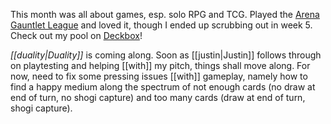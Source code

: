 This month was all about games, esp. solo RPG and TCG. Played the [Arena Gauntlet League](https://f2fleague.wordpress.com/) and loved it, though I ended up scrubbing out in week 5. Check out my pool on [Deckbox](https://deckbox.org/sets/3335798)!

*[[duality|Duality]]* is coming along. Soon as [[justin|Justin]] follows through on playtesting and helping [[with]] my pitch, things shall move along. For now, need to fix some pressing issues [[with]] gameplay, namely how to find a happy medium along the spectrum of not enough cards (no draw at end of turn, no shogi capture) and too many cards (draw at end of turn, shogi capture). 